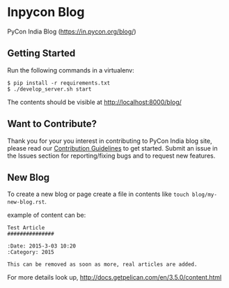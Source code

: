 # Inpycon Blog

PyCon India Blog (https://in.pycon.org/blog/)


## Getting Started

Run the following commands in a virtualenv:

```
$ pip install -r requirements.txt
$ ./develop_server.sh start
```

The contents should be visible at [http://localhost:8000/blog/](http://localhost:8000/blog/)

## Want to Contribute?

Thank you for your you interest in contributing to PyCon India blog site, please read our [Contribution Guidelines](CONTRIBUTING.md) to get started. Submit an issue in the Issues section for reporting/fixing bugs and to request new features.

## New Blog

To create a new blog or page create a file in contents like `touch blog/my-new-blog.rst`.

example of content can be:

```
Test Article
###############

:Date: 2015-3-03 10:20
:Category: 2015

This can be removed as soon as more, real articles are added.
```

For more details look up, http://docs.getpelican.com/en/3.5.0/content.html
